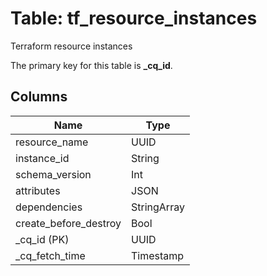 # Table: tf_resource_instances
Terraform resource instances

The primary key for this table is **_cq_id**.


## Columns
| Name          | Type          |
| ------------- | ------------- |
|resource_name|UUID|
|instance_id|String|
|schema_version|Int|
|attributes|JSON|
|dependencies|StringArray|
|create_before_destroy|Bool|
|_cq_id (PK)|UUID|
|_cq_fetch_time|Timestamp|